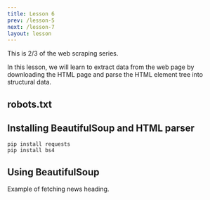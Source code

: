 ```yaml
---
title: Lesson 6
prev: /lesson-5
next: /lesson-7
layout: lesson
---
```


This is 2/3 of the web scraping series.

In this lesson, we will learn to extract data from the web page by downloading the HTML page and parse the HTML element tree into structural data.



## robots.txt


## Installing BeautifulSoup and HTML parser

```
pip install requests
pip install bs4
```


## Using BeautifulSoup


Example of fetching news heading.

```python
```